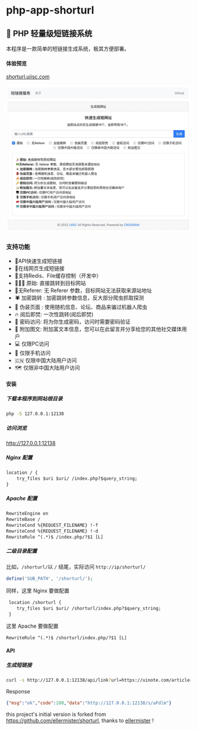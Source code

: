 # php-app-shorturl

## 🔗 PHP 轻量级短链接系统

本程序是一款简单的短链接生成系统，极其方便部署。

#### 体验预览

[shorturl.uiisc.com](http://shorturl.uiisc.com)

![preview](WX20221126-114544.jpg)

### 支持功能

- 🌵API快速生成短链接
- 🌱在线网页生成短链接
- 🍄支持Redis、File缓存控制（开发中）
- 🏄🏼‍♀️ 原始: 直接跳转到目标网站
- 🐸无Referer: 无 Referer 参数，目标网站无法获取来源站地址
- 🕷 加密跳转 : 加密跳转参数信息，反大部分爬虫抓取探测
- 👺 伪装页面 : 使用随机信息、论坛、商品来骗过机器人爬虫
- 🔥 阅后即焚: 一次性跳转(阅后即焚)
- 🔑 密码访问: 将为你生成密码，访问时需要密码验证
- 📝 附加图文: 附加富文本信息，您可以在此留言并分享给您的其他社交媒体用户
- 💻 仅限PC访问
- 📱 仅限手机访问
- 🇨🇳 仅限中国大陆用户访问
- 🗺️ 仅限非中国大陆用户访问


#### 安装

##### 下载本程序到网站根目录

```bash
php -S 127.0.0.1:12138
```

##### 访问浏览

http://127.0.0.1:12138

##### Nginx 配置

```nginx
location / {
    try_files $uri $uri/ /index.php?$query_string;
}
```

##### Apache 配置

```apl
RewriteEngine on
RewriteBase /
RewriteCond %{REQUEST_FILENAME} !-f
RewriteCond %{REQUEST_FILENAME} !-d
RewriteRule ^(.*)$ /index.php/?$1 [L]
```


##### 二级目录配置

比如，`/shorturl/`以 `/` 结尾，实际访问 `http://ip/shorturl/`

```php
define('SUB_PATH', '/shorturl/');
```

同样，这里 Nginx 要做配置

```nginx
 location /shorturl {
    try_files $uri $uri/ /shorturl/index.php?$query_string;
 }
```

这里 Apache 要做配置

```apl
RewriteRule ^(.*)$ /shorturl/index.php/?$1 [L]
```

#### API

##### 生成短链接

```bash
curl -s http://127.0.0.1:12138/api/link?url=https://uinote.com/article-430.html
```

Response

```json
{"msg":"ok","code":200,"data":"http://127.0.0.1:12138/s/aFdlm"}
```

this project's initial version is forked from https://github.com/ellermister/shorturl, thanks to [ellermister](https://github.com/ellermister) !


